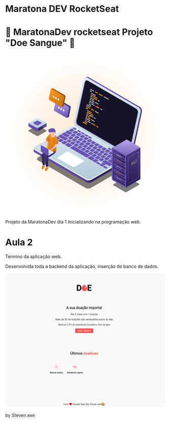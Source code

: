 # Maratona DEV RocketSeat 

<h1> 🏃 MaratonaDev rocketseat Projeto <strong>"Doe Sangue"</strong> 🏃 </h1>

<img src="./coisas/wallpp.svg" align="center"></img>

Projeto da MaratonaDev dia 1 Inicializando na programação web.

# Aula 2 

Termino da aplicação web.

Desenvolvida toda a backend da aplicação, 
inserção de banco de dados.

<img src="./coisas/ProjDoe.png"></img>

by Steven.exe
